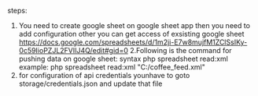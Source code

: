 steps:
1. You need to create google sheet on google sheet app then you need to add configuration other you can get access of exsisting google sheet https://docs.google.com/spreadsheets/d/1m2ji-E7w8mujfM1ZClSsIKy-0c59IioPZJL2FVIIJ4Q/edit#gid=0
2.Following is the command for pushing data on google sheet:
syntax
    php spreadsheet read:xml <url> 
example:
    php spreadsheet read:xml "C:/coffee_feed.xml" 
3. for configuration of api credentials younhave to goto storage/credentials.json and update that file
